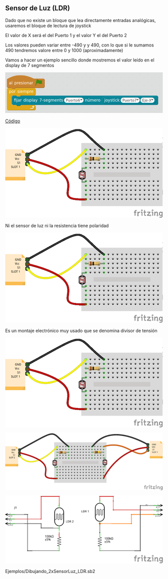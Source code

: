 ## Sensor de Luz (LDR)

Dado que no existe un bloque que lea directamente entradas analógicas, usaremos el bloque de lectura de joystick

El valor de X será el del Puerto 1 y el valor Y el del Puerto 2

Los valores pueden variar entre -490 y y 490, con lo que si le sumamos 490 tendremos valore entre 0 y 1000 (aproximadamente)

Vamos a hacer un ejemplo sencillo donde mostremos el valor leído en el display de 7 segmentos

![SensorLuz_7Segmentos](../images/SensorLuz_7Segmentos.png)

[Código](../Ejemplos/SensorLuz_LDR.sb2)


![Montaje LDR](../images/LDR_bb.png)

Ni el sensor de luz ni la resistencia tiene polaridad

![LDR_bb.png](../images/LDR_bb.png)

Es un montaje electrónico muy usado que se denomina divisor de tensión

![LDR_bb.png](../images/LDR_bb.png)


![Montaje 2xLDR](../images/2xLDR_bb.png)
    
![Esquematico 2xLDR](../images/2xLDR_esquematico.png)


Ejemplos/Dibujando_2xSensorLuz_LDR.sb2
